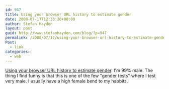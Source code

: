 ```yaml
---
id: 947
title: Using your browser URL history to estimate gender
date: 2008-07-17T12:33:20+00:00
author: Stefan Hayden
layout: post
guid: http://www.stefanhayden.com/blog/?p=947
permalink: /2008/07/17/using-your-browser-url-history-to-estimate-gender/
Post:
  - link
categories:
  - web
---
```

<a href="http://www.mikeonads.com/2008/07/13/using-your-browser-url-history-estimate-gender/">Using your browser URL history to estimate gender</a>. I'm 99% male. The thing I find funny is that this is one of the few "gender tests" where I test very male. I usually have a high female bend to my habbits.